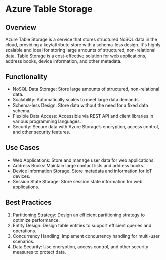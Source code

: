 # Azure Table Storage
## Overview
Azure Table Storage is a service that stores structured NoSQL data in the cloud, providing a key/attribute store with a schema-less design. It's highly scalable and ideal for storing large amounts of structured, non-relational data. Table Storage is a cost-effective solution for web applications, address books, device information, and other metadata.

## Functionality
 - NoSQL Data Storage: Store large amounts of structured, non-relational data.
 - Scalability: Automatically scales to meet large data demands.
 - Schema-less Design: Store data without the need for a fixed data schema.
 - Flexible Data Access: Accessible via REST API and client libraries in various programming languages.
 - Security: Secure data with Azure Storage’s encryption, access control, and other security features.

## Use Cases
 - Web Applications: Store and manage user data for web applications.
 - Address Books: Maintain large contact lists and address books.
 - Device Information Storage: Store metadata and information for IoT devices.
 - Session State Storage: Store session state information for web applications.

## Best Practices
1. Partitioning Strategy: Design an efficient partitioning strategy to optimize performance.
2. Entity Design: Design table entities to support efficient queries and operations.
3. Concurrency Handling: Implement concurrency handling for multi-user scenarios.
4. Data Security: Use encryption, access control, and other security measures to protect data.